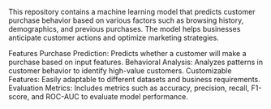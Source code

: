 This repository contains a machine learning model that predicts customer purchase behavior based on various factors such as browsing history, demographics, and previous purchases. The model helps businesses anticipate customer actions and optimize marketing strategies.

Features
Purchase Prediction: Predicts whether a customer will make a purchase based on input features.
Behavioral Analysis: Analyzes patterns in customer behavior to identify high-value customers.
Customizable Features: Easily adaptable to different datasets and business requirements.
Evaluation Metrics: Includes metrics such as accuracy, precision, recall, F1-score, and ROC-AUC to evaluate model performance.
